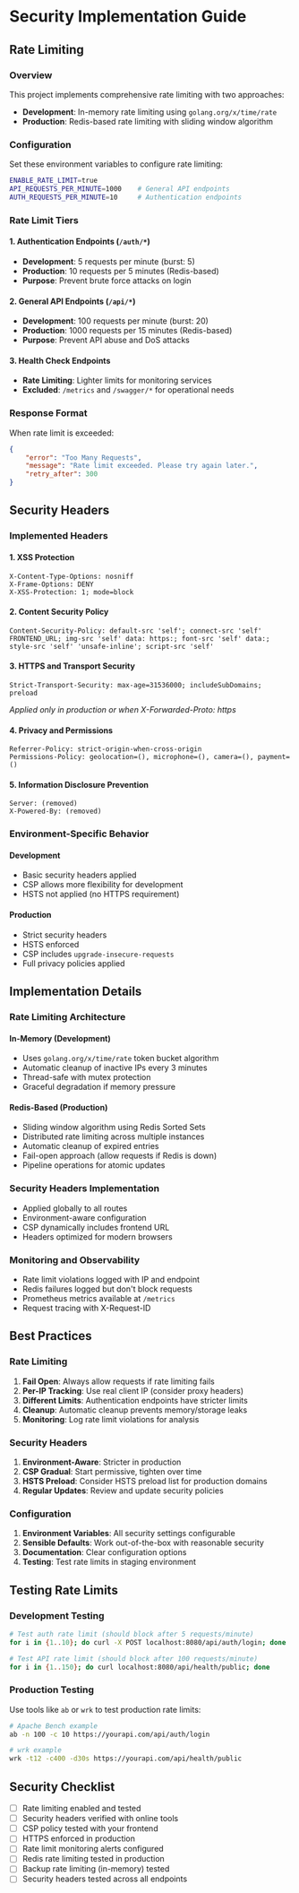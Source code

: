 # Security Implementation Guide

## Rate Limiting

### Overview
This project implements comprehensive rate limiting with two approaches:
- **Development**: In-memory rate limiting using `golang.org/x/time/rate`
- **Production**: Redis-based rate limiting with sliding window algorithm

### Configuration
Set these environment variables to configure rate limiting:

```bash
ENABLE_RATE_LIMIT=true
API_REQUESTS_PER_MINUTE=1000    # General API endpoints
AUTH_REQUESTS_PER_MINUTE=10     # Authentication endpoints
```

### Rate Limit Tiers

#### 1. Authentication Endpoints (`/auth/*`)
- **Development**: 5 requests per minute (burst: 5)
- **Production**: 10 requests per 5 minutes (Redis-based)
- **Purpose**: Prevent brute force attacks on login

#### 2. General API Endpoints (`/api/*`)
- **Development**: 100 requests per minute (burst: 20)  
- **Production**: 1000 requests per 15 minutes (Redis-based)
- **Purpose**: Prevent API abuse and DoS attacks

#### 3. Health Check Endpoints
- **Rate Limiting**: Lighter limits for monitoring services
- **Excluded**: `/metrics` and `/swagger/*` for operational needs

### Response Format
When rate limit is exceeded:
```json
{
    "error": "Too Many Requests",
    "message": "Rate limit exceeded. Please try again later.",
    "retry_after": 300
}
```

## Security Headers

### Implemented Headers

#### 1. XSS Protection
```
X-Content-Type-Options: nosniff
X-Frame-Options: DENY
X-XSS-Protection: 1; mode=block
```

#### 2. Content Security Policy
```
Content-Security-Policy: default-src 'self'; connect-src 'self' FRONTEND_URL; img-src 'self' data: https:; font-src 'self' data:; style-src 'self' 'unsafe-inline'; script-src 'self'
```

#### 3. HTTPS and Transport Security
```
Strict-Transport-Security: max-age=31536000; includeSubDomains; preload
```
*Applied only in production or when X-Forwarded-Proto: https*

#### 4. Privacy and Permissions
```
Referrer-Policy: strict-origin-when-cross-origin
Permissions-Policy: geolocation=(), microphone=(), camera=(), payment=()
```

#### 5. Information Disclosure Prevention
```
Server: (removed)
X-Powered-By: (removed)
```

### Environment-Specific Behavior

#### Development
- Basic security headers applied
- CSP allows more flexibility for development
- HSTS not applied (no HTTPS requirement)

#### Production
- Strict security headers
- HSTS enforced
- CSP includes `upgrade-insecure-requests`
- Full privacy policies applied

## Implementation Details

### Rate Limiting Architecture

#### In-Memory (Development)
- Uses `golang.org/x/time/rate` token bucket algorithm
- Automatic cleanup of inactive IPs every 3 minutes
- Thread-safe with mutex protection
- Graceful degradation if memory pressure

#### Redis-Based (Production)
- Sliding window algorithm using Redis Sorted Sets
- Distributed rate limiting across multiple instances  
- Automatic cleanup of expired entries
- Fail-open approach (allow requests if Redis is down)
- Pipeline operations for atomic updates

### Security Headers Implementation
- Applied globally to all routes
- Environment-aware configuration
- CSP dynamically includes frontend URL
- Headers optimized for modern browsers

### Monitoring and Observability
- Rate limit violations logged with IP and endpoint
- Redis failures logged but don't block requests
- Prometheus metrics available at `/metrics`
- Request tracing with X-Request-ID

## Best Practices

### Rate Limiting
1. **Fail Open**: Always allow requests if rate limiting fails
2. **Per-IP Tracking**: Use real client IP (consider proxy headers)
3. **Different Limits**: Authentication endpoints have stricter limits
4. **Cleanup**: Automatic cleanup prevents memory/storage leaks
5. **Monitoring**: Log rate limit violations for analysis

### Security Headers
1. **Environment-Aware**: Stricter in production
2. **CSP Gradual**: Start permissive, tighten over time
3. **HSTS Preload**: Consider HSTS preload list for production domains
4. **Regular Updates**: Review and update security policies

### Configuration
1. **Environment Variables**: All security settings configurable
2. **Sensible Defaults**: Work out-of-the-box with reasonable security
3. **Documentation**: Clear configuration options
4. **Testing**: Test rate limits in staging environment

## Testing Rate Limits

### Development Testing
```bash
# Test auth rate limit (should block after 5 requests/minute)
for i in {1..10}; do curl -X POST localhost:8080/api/auth/login; done

# Test API rate limit (should block after 100 requests/minute)  
for i in {1..150}; do curl localhost:8080/api/health/public; done
```

### Production Testing
Use tools like `ab` or `wrk` to test production rate limits:
```bash
# Apache Bench example
ab -n 100 -c 10 https://yourapi.com/api/auth/login

# wrk example  
wrk -t12 -c400 -d30s https://yourapi.com/api/health/public
```

## Security Checklist

- [ ] Rate limiting enabled and tested
- [ ] Security headers verified with online tools
- [ ] CSP policy tested with your frontend
- [ ] HTTPS enforced in production
- [ ] Rate limit monitoring alerts configured
- [ ] Redis rate limiting tested in production
- [ ] Backup rate limiting (in-memory) tested
- [ ] Security headers tested across all endpoints

